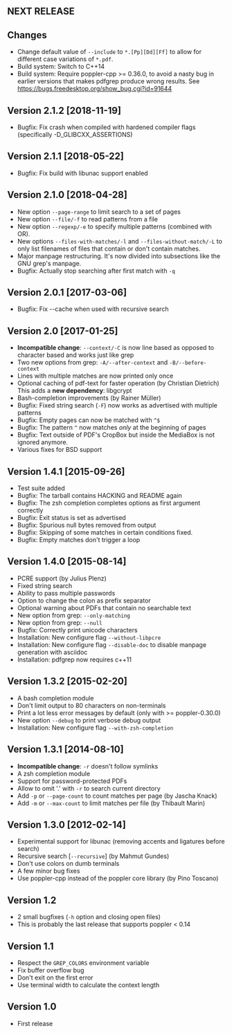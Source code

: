 NEXT RELEASE
------------

## Changes

  - Change default value of `--include` to `*.[Pp][Dd][Ff]` to allow for
    different case variations of `*.pdf`.
  - Build system: Switch to C++14
  - Build system: Require poppler-cpp >= 0.36.0, to avoid a nasty bug in earlier
    versions that makes pdfgrep produce wrong results. See
    https://bugs.freedesktop.org/show_bug.cgi?id=91644

Version 2.1.2  [2018-11-19]
---------------------------

  - Bugfix: Fix crash when compiled with hardened compiler flags
    (specifically -D_GLIBCXX_ASSERTIONS)

Version 2.1.1  [2018-05-22]
---------------------------

  - Bugfix: Fix build with libunac support enabled

Version 2.1.0  [2018-04-28]
---------------------------

  - New option `--page-range` to limit search to a set of pages
  - New option `--file/-f` to read patterns from a file
  - New option `--regexp/-e` to specify multiple patterns (combined with OR).
  - New options `--files-with-matches/-l` and `--files-without-match/-L` to only
    list filenames of files that contain or don't contain matches.
  - Major manpage restructuring. It's now divided into subsections like the GNU
    grep's manpage.
  - Bugfix: Actually stop searching after first match with `-q`

Version 2.0.1  [2017-03-06]
---------------------------

  - Bugfix: Fix --cache when used with recursive search

Version 2.0  [2017-01-25]
-------------------------

  - **Incompatible change**: `--context/-C` is now line based as opposed to
    character based and works just like grep
  - Two new options from grep: `-A/--after-context` and `-B/--before-context`
  - Lines with multiple matches are now printed only once
  - Optional caching of pdf-text for faster operation (by Christian Dietrich)
    This adds a **new dependency**: libgcrypt
  - Bash-completion improvements (by Rainer Müller)
  - Bugfix: Fixed string search (`-F`) now works as advertised with multiple
    patterns
  - Bugfix: Empty pages can now be matched with `^$`
  - Bugfix: The pattern `^` now matches *only* at the beginning of pages
  - Bugfix: Text outside of PDF's CropBox but inside the MediaBox is not
    ignored anymore.
  - Various fixes for BSD support

Version 1.4.1  [2015-09-26]
---------------------------

  - Test suite added
  - Bugfix: The tarball contains HACKING and README again
  - Bugfix: The zsh completion completes options as first
    argument correctly
  - Bugfix: Exit status is set as advertised
  - Bugfix: Spurious null bytes removed from output
  - Bugfix: Skipping of some matches in certain conditions fixed.
  - Bugfix: Empty matches don't trigger a loop

Version 1.4.0  [2015-08-14]
---------------------------

  - PCRE support (by Julius Plenz)
  - Fixed string search
  - Ability to pass multiple passwords
  - Option to change the colon as prefix separator
  - Optional warning about PDFs that contain no searchable text
  - New option from grep: `--only-matching`
  - New option from grep: `--null`
  - Bugfix: Correctly print unicode characters
  - Installation: New configure flag `--without-libpcre`
  - Installation: New configure flag `--disable-doc` to disable
        manpage generation with asciidoc
  - Installation: pdfgrep now requires c++11

Version 1.3.2    [2015-02-20]
-----------------------------

  - A bash completion module
  - Don't limit output to 80 characters on non-terminals
  - Print a lot less error messages by default (only with >= poppler-0.30.0)
  - New option `--debug` to print verbose debug output
  - Installation: New configure flag `--with-zsh-completion`

Version 1.3.1    [2014-08-10]
-----------------------------

  - **Incompatible change**: `-r` doesn't follow symlinks
  - A zsh completion module
  - Support for password-protected PDFs
  - Allow to omit '.' with `-r` to search current directory
  - Add `-p` or `--page-count` to count matches per page (by Jascha Knack)
  - Add `-m` or `--max-count` to limit matches per file (by Thibault Marin)

Version 1.3.0    [2012-02-14]
-----------------------------

  - Experimental support for libunac (removing accents and ligatures
	before search)
  - Recursive search [`--recursive`] (by Mahmut Gundes)
  - Don't use colors on dumb terminals
  - A few minor bug fixes
  - Use poppler-cpp instead of the poppler core library (by Pino Toscano)

Version 1.2
-----------

  - 2 small bugfixes (`-h` option and closing open files)
  - This is probably the last release that supports poppler < 0.14

Version 1.1
-----------

  - Respect the `GREP_COLORS` environment variable
  - Fix buffer overflow bug
  - Don't exit on the first error
  - Use terminal width to calculate the context length

Version 1.0
-----------

  - First release
